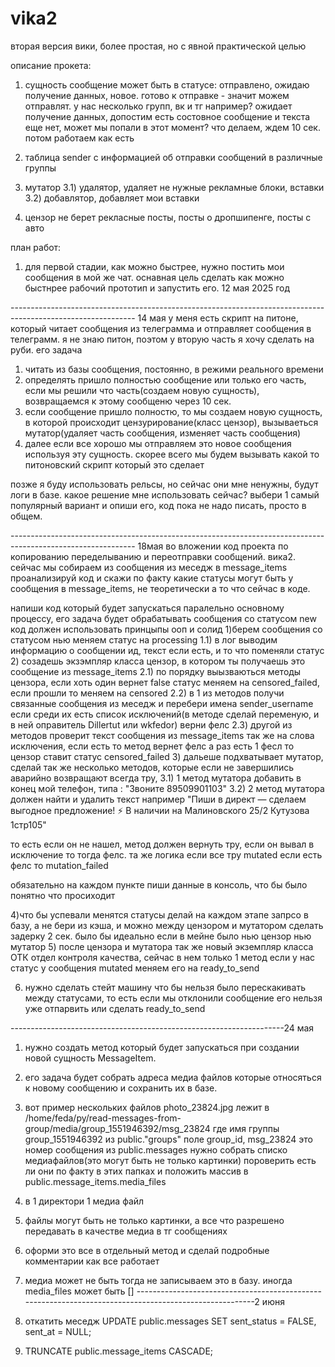 # vika2
вторая версия вики, более простая, но с явной практической целью 

описание прокета:
1) сущность сообщение
может быть в статусе: отправлено, ожидаю получение данных, новое.
готово к отправке - значит можем отправлят. у нас несколько групп, вк и тг например?
ожидает получение данных, допостим есть состовное сообщение и текста еще нет, может мы попали в этот момент? что делаем, ждем 10 сек. потом работаем как есть

2) таблица sender с информацией об отправки сообщений в различные группы

3) мутатор 
3.1) удалятор, удаляет не нужные рекламные блоки, вставки
3.2) добавлятор, добавляет мои вставки

4) цензор не берет рекласные посты, посты о дропшипенге, посты с авто

план работ:
1) для первой стадии, как можно быстрее, нужно постить мои сообщения в мой же чат.
оснавная цель сделать как можно быстнрее рабочий прототип и запустить его.  12 мая 2025 год

------------------------------------------------------------------------------------------------------------- 14 мая
у меня есть скрипт на питоне, который читает сообщения из телеграмма и отправляет сообщения в телеграмм.
я не знаю питон, поэтом у вторую часть я хочу сделать на руби. 
его задача
1) читать из базы сообщения, постоянно, в режими реального времени
2) определять пришло полностью сообщение или только его часть, если мы решили что часть(создаем новую сущность), возвращаемся к этому сообщеню через 10 сек.
3) если сообщение пришло полностю, то мы создаем новую сущность, в которой происходит цензурирование(класс цензор), вызываеться мутатор(удаляет часть сообщения, изменяет часть сообщения)
4) далее если все хорошо мы отправляем это новое сообщения используя эту сущность. скорее всего мы будем вызывать какой то питоновский скрипт который  это сделает

позже я буду использовать рельсы, но сейчас они мне ненужны, будут логи в базе. какое решение мне использовать сейчас? 
выбери 1 самый популярный вариант и опиши его, код пока не надо писать, просто в общем.

------------------------------------------------------------------------------------------------------------- 18мая
во вложении код проекта по копированию переделыванию и переотправки сообщений. вика2.
сейчас мы собираем из сообщения из меседж в message_items
проанализируй код и скажи по факту какие статусы могут быть у сообщения в message_items, не теоретически а то что сейчас в коде.


напиши код который будет запускаться паралельно основному процессу, его задача будет обрабатывать сообщения со статусом new
код должен использовать принцыпы ооп и солид
1)берем сообщения со статусом нью меняем статус на processing
1.1) в лог выводим информацию о сообщении ид, текст если есть, и то что поменяли статус
2) созадешь экзэмпляр класса цензор, в котором ты получаешь это сообщение из message_items
2.1) по порядку выызваються методы цензора, если хоть один вернет false статус меняем на censored_failed, если прошли то меняем на censored
2.2) в 1 из методов получи связанные сообщения из меседж и перебери имена sender_username если среди их есть список исключений(в методе сделай переменую, и в ней оправитель Dillertut или wkfedor) верни фелс
2.3) другой из методов проверит текст сообщения из message_items так же на слова исключения, если есть то метод вернет фелс а раз есть 1 фесл то цензор ставит статус censored_failed
3) дальеше подхватывает мутатор, сделай так же несколько методов, которые если не завершились аварийно возвращают всегда тру, 
3.1) 1 метод мутатора добавить в конец мой телефон, типа : "Звоните 89509901103"
3.2) 2 метод мутатора должен найти и удалить текст например "Пиши в директ — сделаем выгодное предложение! ⚡️
   В наличии на Малиновского 25/2
   Кутузова 1стр105"

то есть если он не нашел, метод должен вернуть тру, если он вывал в исключение то тогда фелс.
та же логика если все тру mutated если есть фелс то  mutation_failed

обязательно на каждом пункте пиши данные в консоль, что бы было понятно что просиходит

4)что бы успевали менятся статусы делай на каждом этапе запрсо в базу, а не бери из кэша, и можно между цензором и мутатором сделать задерку 2 сек.
было бы идеально если в мейне было нью цензор нью мутатор
 5) после цензора и мутатора так же новый экземпляр класса ОТК отдел контроля качества, сейчас в нем только 1 метод если у нас статус у сообщения mutated
меняем его на ready_to_send

6) нужно сделать стейт машину что бы нельзя было перескакивать между статусами, то есть если мы отклонили сообщение его нельзя уже отпарвить или сделать ready_to_send

--------------------------------------------------------------------24 мая
1) нужно создать метод который будет запускаться при создании новой сущность MessageItem.
2) его задача будет собрать адреса медиа файлов которые относяться к новому сообщению и сохранить их в базе.
3)  вот пример нескольких файлов   photo_23824.jpg  лежит в /home/feda/py/read-messages-from-group/media/group_1551946392/msg_23824 
где  имя группы group_1551946392 из public."groups" поле group_id,  msg_23824 это номер сообщения из public.messages 
нужно собрать списко медиафайлов(это могут быть не только картинки) пороверить есть ли они по факту в этих папках и положить массив  в  public.message_items.media_files
4) в 1 директори 1 медиа файл
5) файлы могут быть не только картинки, а все что разрешено передавать в качестве медиа в тг сообщениях
6) оформи это все в отдельный метод и сделай подробные комментарии как все работает
7) медиа может не быть тогда не записываем это в базу. иногда media_files может быть []
-------------------------------------------------------------------------------------------------------2 июня
1) откатить меседж 
UPDATE public.messages
   SET
   sent_status = FALSE,
   sent_at = NULL;

2) TRUNCATE public.message_items CASCADE;










